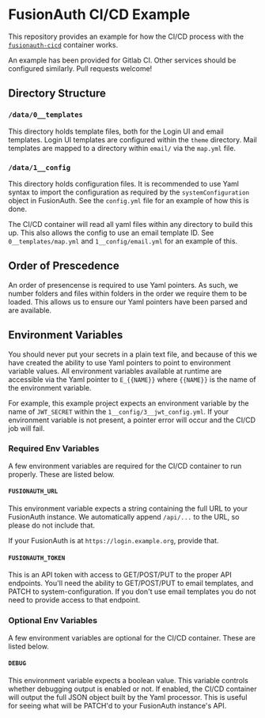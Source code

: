 
# FusionAuth CI/CD Example

This repository provides an example for how the CI/CD process with the [`fusionauth-cicd`](https://github.com/aeoss/fusionauth-cicd) container
works.

An example has been provided for Gitlab CI. Other services should be configured similarly. Pull requests
welcome!

## Directory Structure

### `/data/0__templates`

This directory holds template files, both for the Login UI and email templates. Login UI templates
are configured within the `theme` directory. Mail templates are mapped to a directory within `email/`
via the `map.yml` file.

### `/data/1__config`

This directory holds configuration files. It is recommended to use Yaml syntax to import the configuration
as required by the `systemConfiguration` object in FusionAuth. See the `config.yml` file for an example of
how this is done.

The CI/CD container will read all yaml files within any directory to build this up. This also allows the config
to use an email template ID. See `0__templates/map.yml` and `1__config/email.yml` for an example of this.

## Order of Prescedence

An order of presencense is required to use Yaml pointers. As such, we number folders and files within folders
in the order we require them to be loaded. This allows us to ensure our Yaml pointers have been parsed and are
available.

## Environment Variables

You should never put your secrets in a plain text file, and because of this we have created the ability to use
Yaml pointers to point to environment variable values. All environment variables available at runtime are
accessible via the Yaml pointer to `E_{{NAME}}` where `{{NAME}}` is the name of the environment variable.

For example, this example project expects an environment variable by the name of `JWT_SECRET` within the
`1__config/3__jwt_config.yml`. If your environment variable is not present, a pointer error will occur and
the CI/CD job will fail.

### Required Env Variables

A few environment variables are required for the CI/CD container to run properly. These are listed below.

#### `FUSIONAUTH_URL`

This environment variable expects a string containing the full URL to your FusionAuth instance. We automatically
append `/api/...` to the URL, so please do not include that.

If your FusionAuth is at `https://login.example.org`, provide that.

#### `FUSIONAUTH_TOKEN`

This is an API token with access to GET/POST/PUT to the proper API endpoints. You'll need the ability
to GET/POST/PUT to email templates, and PATCH to system-configuration. If you don't use email templates you do
not need to provide access to that endpoint.

### Optional Env Variables

A few environment variables are optional for the CI/CD container. These are listed below.

#### `DEBUG`

This environment variable expects a boolean value. This variable controls whether debugging output is enabled
or not. If enabled, the CI/CD container will output the full JSON object built by the Yaml processor. This is
useful for seeing what will be PATCH'd to your FusionAuth instance's API.
